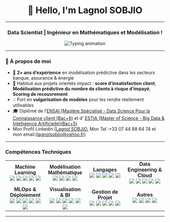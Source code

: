 <h1 align="center">👋 Hello, I'm Lagnol SOBJIO</h1>

---

<h3 align="center">Data Scientist | Ingénieur en Mathématiques et Modélisation !</h3>

<div align="center">
  <img src="https://readme-typing-svg.herokuapp.com?font=Fira+Code&weight=900&size=15&pause=50&color=00ADB5&center=true&vCenter=true&multiline=true&width=1000&lines=🧠+Machine+Learning+%7C+Deep+Learning+%7C+MLOps+%7C+Scoring+%7C+Data+Storytelling;+CI%2FCD+%7C+API+FastAPI+%7C+Streamlit...()" alt="Typing animation" />
</div>


---

### 🌱 À propos de moi

- 🎯 **2+ ans d’expérience** en modélisation prédictive dans les secteurs banque, assurance & énergie
- 🤝 Habitué aux projets orientés impact : **score d’insatisfaction client**, **Modélisation prédictive du nombre de clients à risque d’impayé**, **Scoring de recouvrement**
- 💡 Fort en **vulgarisation de modèles** pour les rendre réellement utilisables
- 🎓 Diplômé  de l’[ENSAI (Mastère Spécialisé - Data Science Pour la Connaissance client (Bac+6)](https://ensai.fr/mastere-specialise-data-science-pour-la-connaissance-client/) et d' [ESTIA (Master of Science - Big Data & Intelligence Artificielle)(Bac+5)](https://www.estia.fr/formations/master/masteres-specialises/msc-master-of-science-bihar-big-data-ai/)
- Mon Profil Linkedin [(Lagnol SOBJIO](https://www.linkedin.com/in/lagnol-sobjio), Mon Tel :+33 07 44 88 64 74 et mon email:(lagnolsobjio@yahoo.fr)

---


<h3>Compétences Techniques</h3>

<table align="center" style="width: 100%; text-align: center; font-family: sans-serif;">
  <tr>
    <td width="25%">
      <strong>Machine Learning</strong><br>
      <img src="https://img.shields.io/badge/scikit--learn-F7931E?style=for-the-badge&logo=scikit-learn&logoColor=white">
      <img src="https://img.shields.io/badge/XGBoost-ensemble-E53935?style=for-the-badge">
      <img src="https://img.shields.io/badge/LightGBM-boosting-4CAF50?style=for-the-badge">
      <img src="https://img.shields.io/badge/TensorFlow-FF6F00?style=for-the-badge&logo=TensorFlow&logoColor=white">
      <img src="https://img.shields.io/badge/PyTorch-EE4C2C?style=for-the-badge&logo=PyTorch&logoColor=white">
    </td>
    <td width="25%">
      <strong>Modélisation Mathématique</strong><br>
      <img src="https://img.shields.io/badge/ARIMA-Time_Series-007ACC?style=for-the-badge">
      <img src="https://img.shields.io/badge/Optimisation-Mathématique-009688?style=for-the-badge">
      <img src="https://img.shields.io/badge/Bayesien-Inférence-FF5722?style=for-the-badge">
      <img src="https://img.shields.io/badge/MCMC-Probabilistic-9C27B0?style=for-the-badge">
    </td>
    <td width="25%">
      <strong>Langages</strong><br>
      <img src="https://img.shields.io/badge/Python-3670A0?style=for-the-badge&logo=python&logoColor=ffdd54">
      <img src="https://img.shields.io/badge/R-276DC3?style=for-the-badge&logo=r&logoColor=white">
      <img src="https://img.shields.io/badge/SQL-07405e?style=for-the-badge&logo=postgresql&logoColor=white">
      <img src="https://img.shields.io/badge/Bash-4EAA25?style=for-the-badge&logo=gnubash&logoColor=white">
      <img src="https://img.shields.io/badge/PySpark-BigData-E25A1C?style=for-the-badge&logo=apachespark&logoColor=white">
    </td>
    <td width="25%">
      <strong>Data Engineering & Cloud</strong><br>
      <img src="https://img.shields.io/badge/AWS-FF9900?style=for-the-badge&logo=amazonaws&logoColor=white">
      <img src="https://img.shields.io/badge/Snowflake-56B9EB?style=for-the-badge&logo=snowflake&logoColor=white">
      <img src="https://img.shields.io/badge/Spark-E25A1C?style=for-the-badge&logo=apachespark&logoColor=white">
      <img src="https://img.shields.io/badge/Hadoop-66CCFF?style=for-the-badge&logo=apachehadoop&logoColor=white">
      <img src="https://img.shields.io/badge/GCP-4285F4?style=for-the-badge&logo=googlecloud&logoColor=white">
    </td>
  </tr>
  <tr>
    <td>
      <strong>MLOps & Déploiement</strong><br>
      <img src="https://img.shields.io/badge/FastAPI-009688?style=for-the-badge">
      <img src="https://img.shields.io/badge/Docker-2496ED?style=for-the-badge&logo=docker&logoColor=white">
      <img src="https://img.shields.io/badge/Airflow-017CEE?style=for-the-badge&logo=apacheairflow&logoColor=white">
      <img src="https://img.shields.io/badge/Streamlit-F14C8D?style=for-the-badge&logo=streamlit&logoColor=white">
      <img src="https://img.shields.io/badge/MLflow-F65E3B?style=for-the-badge">
      <img src="https://img.shields.io/badge/Kubernetes-326CE5?style=for-the-badge&logo=kubernetes&logoColor=white">
    </td>
    <td>
      <strong>Visualisation & BI</strong><br>
      <img src="https://img.shields.io/badge/PowerBI-F2C811?style=for-the-badge&logo=powerbi&logoColor=white">
      <img src="https://img.shields.io/badge/Tableau-E97627?style=for-the-badge&logo=tableau&logoColor=white">
      <img src="https://img.shields.io/badge/Matplotlib-11557C?style=for-the-badge">
      <img src="https://img.shields.io/badge/Seaborn-4C72B0?style=for-the-badge">
      <img src="https://img.shields.io/badge/Plotly-3F4F75?style=for-the-badge">
      <img src="https://img.shields.io/badge/Dash-119DFF?style=for-the-badge">
    </td>
    <td>
      <strong>Gestion de Projet</strong><br>
      <img src="https://img.shields.io/badge/Agile/Scrum-795548?style=for-the-badge">
      <img src="https://img.shields.io/badge/Git-F05032?style=for-the-badge&logo=git&logoColor=white">
      <img src="https://img.shields.io/badge/CI/CD-0A66C2?style=for-the-badge">
      <img src="https://img.shields.io/badge/Markdown-000000?style=for-the-badge&logo=markdown&logoColor=white">
      <img src="https://img.shields.io/badge/Sphinx-3C3C3C?style=for-the-badge">
    </td>
    <td>
      <strong>Autres</strong><br>
      <img src="https://img.shields.io/badge/Data_Governance-607D8B?style=for-the-badge">
      <img src="https://img.shields.io/badge/ML_Lifecycle-3E4E88?style=for-the-badge">
      <img src="https://img.shields.io/badge/DVC-945DD6?style=for-the-badge">
      <img src="https://img.shields.io/badge/ONNX-005CED?style=for-the-badge">
    </td>
  </tr>
</table>




---




